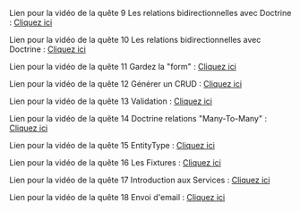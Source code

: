 Lien pour la vidéo de la quête 9 Les relations bidirectionnelles avec Doctrine :
[Cliquez ici](https://www.loom.com/share/99058ac17f62442384793b56a8550cbf)

Lien pour la vidéo de la quête 10 Les relations bidirectionnelles avec Doctrine :
[Cliquez ici](https://www.loom.com/share/bf96a48a924444e18bbea088a577d12d)

Lien pour la vidéo de la quête 11 Gardez la "form" :
[Cliquez ici](https://www.loom.com/share/7c3012ea8636415a8c11d42290a9f7ef)

Lien pour la vidéo de la quête 12 Générer un CRUD :
[Cliquez ici](https://www.loom.com/share/9cc1c485c5c44000b4d1d582ee17a6b8)

Lien pour la vidéo de la quête 13 Validation :
[Cliquez ici](https://www.loom.com/share/c9b8206a048648acac78b6f58099c274)

Lien pour la vidéo de la quête 14 Doctrine relations "Many-To-Many" :
[Cliquez ici](https://www.loom.com/share/7e988b72f2304cf0aacec05593c47080)

Lien pour la vidéo de la quête 15 EntityType :
[Cliquez ici](https://www.loom.com/share/13eef808415e4bf391fd8a1aad42a88e)

Lien pour la vidéo de la quête 16 Les Fixtures :
[Cliquez ici](https://www.loom.com/share/c122e76496d44e78a799469aa644f8fa)

Lien pour la vidéo de la quête 17 Introduction aux Services :
[Cliquez ici](https://www.loom.com/share/b9646a9675824569b38b5e29c805c166)

Lien pour la vidéo de la quête 18 Envoi d'email :
[Cliquez ici](https://www.loom.com/share/335f8fa3027147d78792170b16287280)




